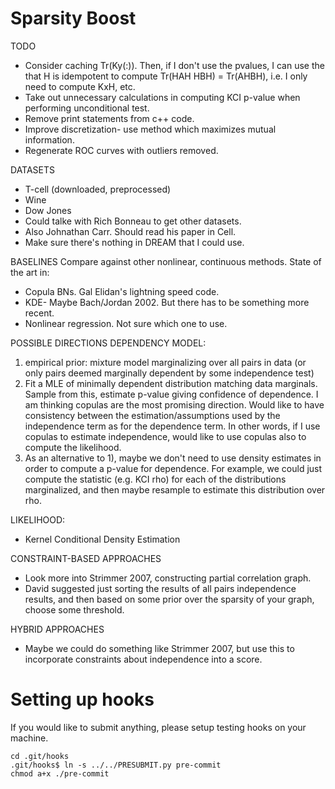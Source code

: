 Sparsity Boost
==============

TODO
- Consider caching Tr(Ky(:)).  Then, if I don't use the pvalues, I can use the that H is idempotent to compute Tr(HAH HBH) = Tr(AHBH), i.e. I only need to compute KxH, etc. 
- Take out unnecessary calculations in computing KCI p-value when performing unconditional test.
- Remove print statements from c++ code.
- Improve discretization- use method which maximizes mutual information.
- Regenerate ROC curves with outliers removed.

DATASETS
- T-cell (downloaded, preprocessed)
- Wine
- Dow Jones
- Could talke with Rich Bonneau to get other datasets.
- Also Johnathan Carr.  Should read his paper in Cell.
- Make sure there's nothing in DREAM that I could use.

BASELINES
Compare against other nonlinear, continuous methods.  State of the art in:
- Copula BNs.  Gal Elidan's lightning speed code.
- KDE- Maybe Bach/Jordan 2002.  But there has to be something more recent.
- Nonlinear regression.  Not sure which one to use.

POSSIBLE DIRECTIONS
DEPENDENCY MODEL:
1) empirical prior: mixture model marginalizing over all pairs in data (or only pairs deemed marginally dependent by some independence test)
2) Fit a MLE of minimally dependent distribution matching data marginals.  Sample from this, estimate p-value giving confidence of dependence.  I am thinking copulas are the most promising direction.  Would like to have consistency between the estimation/assumptions used by the independence term as for the dependence term.  In other words, if I use copulas to estimate independence, would like to use copulas also to compute the likelihood. 
3) As an alternative to 1), maybe we don't need to use density estimates in order to compute a p-value for dependence.  For example, we could just compute the statistic (e.g. KCI rho) for each of the distributions marginalized, and then maybe resample to estimate this distribution over rho.  


LIKELIHOOD:
- Kernel Conditional Density Estimation 

CONSTRAINT-BASED APPROACHES
- Look more into Strimmer 2007, constructing partial correlation graph.
- David suggested just sorting the results of all pairs independence results, and then based on some prior over the sparsity of your graph, choose some threshold.

HYBRID APPROACHES
- Maybe we could do something like Strimmer 2007, but use this to incorporate constraints about independence into a score. 

Setting up hooks
================
If you would like to submit anything, please setup testing hooks on your machine.

    cd .git/hooks
    .git/hooks$ ln -s ../../PRESUBMIT.py pre-commit
    chmod a+x ./pre-commit
